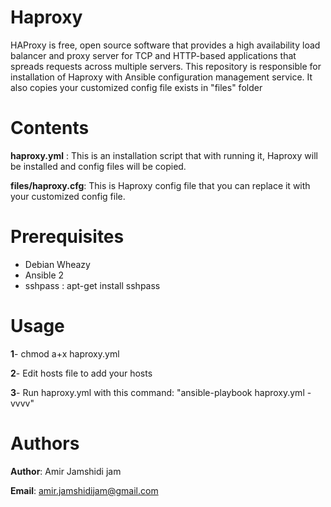 Haproxy
===========

HAProxy is free, open source software that provides a high availability load balancer and proxy server for TCP and HTTP-based applications that spreads requests across multiple servers.
This repository is responsible for installation of Haproxy with Ansible configuration management service. It also copies your customized config file exists in "files" folder


Contents
========

**haproxy.yml** :      This is an installation script that with running it, Haproxy will be installed and config files will be copied.

**files/haproxy.cfg**:       This is Haproxy config file that you can replace it with your customized config file.


Prerequisites
=============

* Debian Wheazy
* Ansible 2
* sshpass : apt-get install sshpass


Usage
=====


**1**- chmod a+x haproxy.yml

**2**- Edit hosts file to add your hosts

**3**- Run haproxy.yml with this command:   "ansible-playbook haproxy.yml -vvvv"


Authors
=======

**Author**: Amir Jamshidi jam

**Email**: amir.jamshidijam@gmail.com